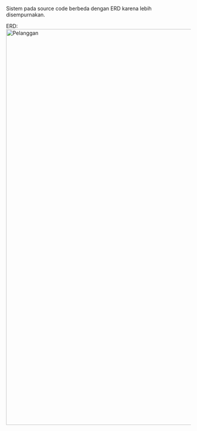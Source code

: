 Sistem pada source code berbeda dengan ERD karena lebih disempurnakan.

ERD:
<img width="1920" height="1080" alt="Pelanggan" src="https://github.com/user-attachments/assets/517b21d9-16de-42a5-90cd-061cf8260d97" />
